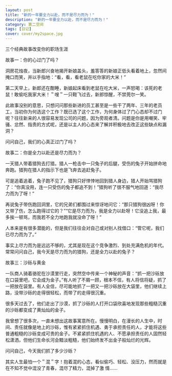 ```yaml
---
layout: post
title: "新的一年要全力以赴，而不是尽力而为！"
description: "新的一年要全力以赴，而不是尽力而为！"
category: 第二空间
tags: [日记]
cover: cover/my2space.jpg
---
```

三个经典故事改变你的职场生涯

故事一：你的心过门了吗？

洞房花烛夜，当新郎兴奋地揭开新娘盖头，羞答答的新娘正低头看着地上，忽然间掩口而笑，并以手指地：“看，看，看老鼠在吃你家的大米！”

第二天早上，新郎还在酣睡，新娘起床看到老鼠在吃大米，一声怒喝：该死的老鼠！敢偷吃我家大米！＂嗖＂一只鞋飞过去，新郎惊醒，不禁莞尔一笑。

此故事没别的意思，只想问问那些新进的员工甚至是一些干了两年、三年的老员工，当初你为何选这个工作？既已选了这个工作，为何身体过了门心态却不过门呢？往往新来的人很容易发现公司的问题，因为旁观者清。问题是你是用嘲笑、牢骚、忿然、指责的方式呢，还是以主人的心态来了解并积极地去改正这些缺点和漏洞？

问问自己，我们的心真正过门了吗？

故事二：你是全力以赴还是尽力而为？

一天猎人带着猎狗去打猎。猎人一枪击中一只兔子的后腿，受伤的兔子开始拼命地奔跑。猎狗在猎人的指示下也是飞奔去追赶兔子。

可是追着追着，兔子跑不见了，猎狗只好悻悻地回到猎人身边，猎人开始骂猎狗了：“你真没用，连一只受伤的兔子都追不到！”猎狗听了很不服气地回道：“我尽力而为了呀！”

再说兔子带伤跑回洞里，它的兄弟们都围过来惊讶地问它：“那只猎狗很凶呀！你又带了伤，怎么跑得过它的？”“它是尽力而为，我是全力以赴呀！它没追上我，最多挨一顿骂，而我若不全力地跑我就没命了呀！”

人本来是有很多潜能的，但是我们往往会对自己或对别人找借口：“管它呢，我们已尽力而为了。”

事实上尽力而为是远远不够的，尤其是现在这个竞争激烈、到处充满危机的年代。常常问问自己，我今天是尽力而为的猎狗，还是全力以赴的兔子？

故事三：沙砾与黄金

一队商人骑着骆驼在沙漠里行走，突然空中传来一个神秘的声音：“抓一把沙砾放在口袋里吧，它会成为金子。”有人听了不屑一顾，根本不信，有人将信将疑，抓了一把放在袋里。有人全信，尽可能地抓了一把又一把沙砾放在大袋里，他们继续上路，没带沙砾的走得很轻松，而带了的走得很沉重。

很多天过去了，他们走出了沙漠，抓了沙砾的人打开口袋欣喜地发现那些粗糙沉重的沙砾都变成了黄灿灿的金子。

我曾想了很多次，一直未想出这故事寓意所在。慢慢明白，在漫长的人生中，时间、责任就像是地上的沙砾，惟有紧紧抓住机遇、勇于承担责任的人，才能将这些普通粗糙的沙砾变成可贵的金子。不紧紧抓住机遇的人、不愿承担责任的人固然轻松潇洒，但他们生命长河会黯淡粗糙，他们始终发不出金子般灿烂的光辉。

问问自己，今天我们抓了多少沙砾？

其实人生最怕一个＂混＂字！抱着混的心态，看似偷巧、轻松、没压力，然而就是在不知不觉中混没了青春，混尽了精力，混掉了激 情……

